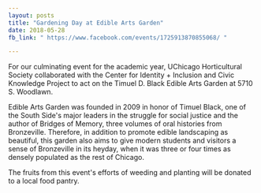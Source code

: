 ```yaml
---
layout: posts
title: "Gardening Day at Edible Arts Garden"
date: 2018-05-28
fb_link: " https://www.facebook.com/events/1725913870855068/ "

---
```


For our culminating event for the academic year, UChicago Horticultural Society collaborated with the Center for Identity + Inclusion and Civic Knowledge Project to act on the Timuel D. Black Edible Arts Garden at 5710 S. Woodlawn. 

Edible Arts Garden was founded in 2009 in honor of Timuel Black, one of the South Side's major leaders in the struggle for social justice and the author of Bridges of Memory, three volumes of oral histories from Bronzeville. Therefore, in addition to promote edible landscaping as beautiful, this garden also aims to give modern students and visitors a sense of Bronzeville in its heyday, when it was three or four times as densely populated as the rest of Chicago.

The fruits from this event's efforts of weeding and planting will be donated to a local food pantry.